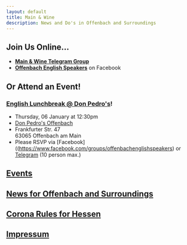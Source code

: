 ```yaml
---
layout: default
title: Main & Wine
description: News and Do's in Offenbach and Surroundings
---
```


## Join Us Online...
- [**Main & Wine Telegram Group**](https://t.me/mainandwine)
- [**Offenbach English Speakers**](https://www.facebook.com/groups/offenbachenglishspeakers) on Facebook

## Or Attend an Event!
### [English Lunchbreak @ Don Pedro's](https://mainandeine.eu/events_lunchbreak_2022-01-06)!
  - Thursday, 06 January at 12:30pm
  - [Don Pedro's Offenbach](https://www.facebook.com/donpedroscoffee/)
  - Frankfurter Str. 47  
    63065 Offenbach am Main
  - Please RSVP via [Facebook]((https://www.facebook.com/groups/offenbachenglishspeakers) or [Telegram](https://t.me/mainandwine) (10 person max.)

## [Events](https://mainandwine.eu/events)

## [News for Offenbach and Surroundings](https://mainandwine.eu/news)
## [Corona Rules for Hessen](https://mainandwine.eu/corona_index)

## [Impressum](https://mainandwine.eu/impressum)
